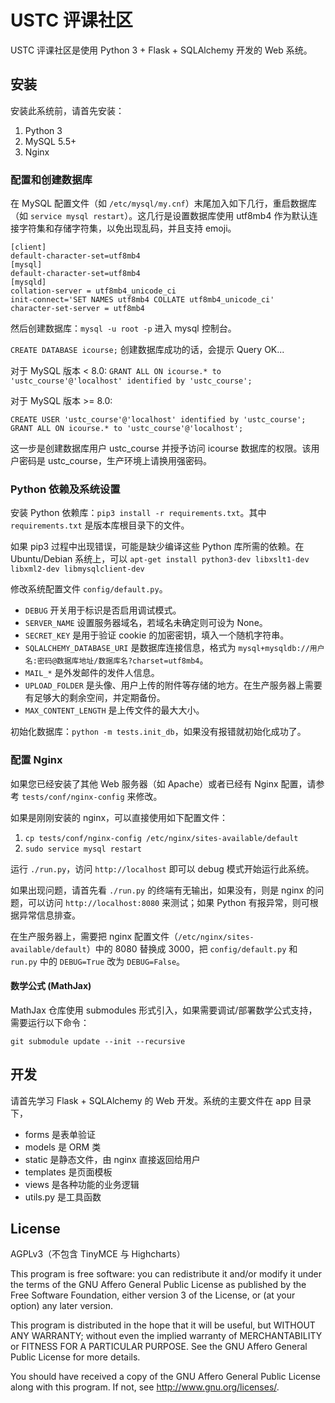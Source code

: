 # USTC 评课社区

USTC 评课社区是使用 Python 3 + Flask + SQLAlchemy 开发的 Web 系统。

## 安装

安装此系统前，请首先安装：

1. Python 3
2. MySQL 5.5+
3. Nginx

### 配置和创建数据库

在 MySQL 配置文件（如 ```/etc/mysql/my.cnf```）末尾加入如下几行，重启数据库（如 ```service mysql restart```）。这几行是设置数据库使用 utf8mb4 作为默认连接字符集和存储字符集，以免出现乱码，并且支持 emoji。

```
[client]
default-character-set=utf8mb4
[mysql]
default-character-set=utf8mb4
[mysqld]
collation-server = utf8mb4_unicode_ci
init-connect='SET NAMES utf8mb4 COLLATE utf8mb4_unicode_ci'
character-set-server = utf8mb4
```

然后创建数据库：```mysql -u root -p``` 进入 mysql 控制台。

```CREATE DATABASE icourse;```
创建数据库成功的话，会提示 Query OK...

对于 MySQL 版本 < 8.0:
```GRANT ALL ON icourse.* to 'ustc_course'@'localhost' identified by 'ustc_course';```

对于 MySQL 版本 >= 8.0:
```
CREATE USER 'ustc_course'@'localhost' identified by 'ustc_course';
GRANT ALL ON icourse.* to 'ustc_course'@'localhost';
```
这一步是创建数据库用户 ustc_course 并授予访问 icourse 数据库的权限。该用户密码是 ustc_course，生产环境上请换用强密码。

### Python 依赖及系统设置

安装 Python 依赖库：```pip3 install -r requirements.txt```。其中 ```requirements.txt``` 是版本库根目录下的文件。

如果 pip3 过程中出现错误，可能是缺少编译这些 Python 库所需的依赖。在 Ubuntu/Debian 系统上，可以 ```apt-get install python3-dev libxslt1-dev libxml2-dev libmysqlclient-dev```

修改系统配置文件 ```config/default.py```。

* ```DEBUG``` 开关用于标识是否启用调试模式。
* ```SERVER_NAME``` 设置服务器域名，若域名未确定则可设为 None。
* ```SECRET_KEY``` 是用于验证 cookie 的加密密钥，填入一个随机字符串。
* ```SQLALCHEMY_DATABASE_URI``` 是数据库连接信息，格式为 ```mysql+mysqldb://用户名:密码@数据库地址/数据库名?charset=utf8mb4```。
* ```MAIL_*``` 是外发邮件的发件人信息。
* ```UPLOAD_FOLDER``` 是头像、用户上传的附件等存储的地方。在生产服务器上需要有足够大的剩余空间，并定期备份。
* ```MAX_CONTENT_LENGTH``` 是上传文件的最大大小。

初始化数据库：```python -m tests.init_db```，如果没有报错就初始化成功了。

### 配置 Nginx

如果您已经安装了其他 Web 服务器（如 Apache）或者已经有 Nginx 配置，请参考 ```tests/conf/nginx-config``` 来修改。

如果是刚刚安装的 nginx，可以直接使用如下配置文件：

1. ```cp tests/conf/nginx-config /etc/nginx/sites-available/default```
2. ```sudo service mysql restart```

运行 ```./run.py```，访问 ```http://localhost``` 即可以 debug 模式开始运行此系统。

如果出现问题，请首先看 ```./run.py``` 的终端有无输出，如果没有，则是 nginx 的问题，可以访问 ```http://localhost:8080``` 来测试；如果 Python 有报异常，则可根据异常信息排查。

在生产服务器上，需要把 nginx 配置文件（```/etc/nginx/sites-available/default```）中的 8080 替换成 3000，把 ```config/default.py``` 和 ```run.py``` 中的 ```DEBUG=True``` 改为 ```DEBUG=False```。

#### 数学公式 (MathJax)

MathJax 仓库使用 submodules 形式引入，如果需要调试/部署数学公式支持，需要运行以下命令：

```console
git submodule update --init --recursive
```

## 开发

请首先学习 Flask + SQLAlchemy 的 Web 开发。系统的主要文件在 app 目录下，

* forms 是表单验证
* models 是 ORM 类
* static 是静态文件，由 nginx 直接返回给用户
* templates 是页面模板
* views 是各种功能的业务逻辑
* utils.py 是工具函数

## License

AGPLv3（不包含 TinyMCE 与 Highcharts）

This program is free software: you can redistribute it and/or modify
it under the terms of the GNU Affero General Public License as published by
the Free Software Foundation, either version 3 of the License, or
(at your option) any later version.

This program is distributed in the hope that it will be useful,
but WITHOUT ANY WARRANTY; without even the implied warranty of
MERCHANTABILITY or FITNESS FOR A PARTICULAR PURPOSE.  See the
GNU Affero General Public License for more details.

You should have received a copy of the GNU Affero General Public License
along with this program.  If not, see <http://www.gnu.org/licenses/>.
